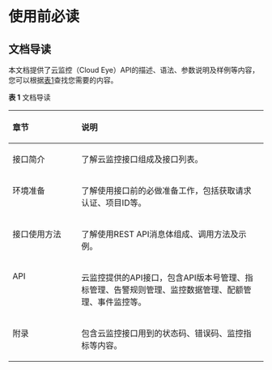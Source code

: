 # 使用前必读<a name="ZH-CN_TOPIC_0130258558"></a>

## 文档导读<a name="section2036412471805"></a>

本文档提供了云监控（Cloud Eye）API的描述、语法、参数说明及样例等内容，您可以根据[表1](#table1292811501911)查找您需要的内容。

**表 1**  文档导读

<a name="table1292811501911"></a>
<table><thead align="left"><tr id="row1993055013115"><th class="cellrowborder" valign="top" width="27%" id="mcps1.2.3.1.1"><p id="p54951671828"><a name="p54951671828"></a><a name="p54951671828"></a>章节</p>
</th>
<th class="cellrowborder" valign="top" width="73%" id="mcps1.2.3.1.2"><p id="p1149507425"><a name="p1149507425"></a><a name="p1149507425"></a>说明</p>
</th>
</tr>
</thead>
<tbody><tr id="row59308501315"><td class="cellrowborder" valign="top" width="27%" headers="mcps1.2.3.1.1 "><p id="p10600162913179"><a name="p10600162913179"></a><a name="p10600162913179"></a>接口简介</p>
</td>
<td class="cellrowborder" valign="top" width="73%" headers="mcps1.2.3.1.2 "><p id="p24951671726"><a name="p24951671726"></a><a name="p24951671726"></a>了解云监控接口组成及接口列表。</p>
</td>
</tr>
<tr id="row1293017504117"><td class="cellrowborder" valign="top" width="27%" headers="mcps1.2.3.1.1 "><p id="p184958718215"><a name="p184958718215"></a><a name="p184958718215"></a>环境准备</p>
</td>
<td class="cellrowborder" valign="top" width="73%" headers="mcps1.2.3.1.2 "><p id="p049515719212"><a name="p049515719212"></a><a name="p049515719212"></a>了解使用接口前的必做准备工作，包括获取请求认证、项目ID等。</p>
</td>
</tr>
<tr id="row8930165015117"><td class="cellrowborder" valign="top" width="27%" headers="mcps1.2.3.1.1 "><p id="p84951771826"><a name="p84951771826"></a><a name="p84951771826"></a>接口使用方法</p>
</td>
<td class="cellrowborder" valign="top" width="73%" headers="mcps1.2.3.1.2 "><p id="p1521175820187"><a name="p1521175820187"></a><a name="p1521175820187"></a>了解使用REST API消息体组成、调用方法及示例。</p>
</td>
</tr>
<tr id="row3526164617198"><td class="cellrowborder" valign="top" width="27%" headers="mcps1.2.3.1.1 "><p id="p75281446161913"><a name="p75281446161913"></a><a name="p75281446161913"></a>API</p>
</td>
<td class="cellrowborder" valign="top" width="73%" headers="mcps1.2.3.1.2 "><p id="p48531642171420"><a name="p48531642171420"></a><a name="p48531642171420"></a>云监控提供的API接口，包含API版本号管理、指标管理、告警规则管理、监控数据管理、配额管理、事件监控等。</p>
</td>
</tr>
<tr id="row793020501119"><td class="cellrowborder" valign="top" width="27%" headers="mcps1.2.3.1.1 "><p id="p1827665161619"><a name="p1827665161619"></a><a name="p1827665161619"></a>附录</p>
</td>
<td class="cellrowborder" valign="top" width="73%" headers="mcps1.2.3.1.2 "><p id="p135388217165"><a name="p135388217165"></a><a name="p135388217165"></a>包含云监控接口用到的状态码、错误码、监控指标等内容。</p>
</td>
</tr>
</tbody>
</table>

